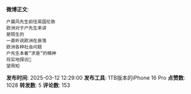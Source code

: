 **微博正文**: 
```
户晨风先生前往英国伦敦
欧洲对于户先生来讲
是陌生的
一直听说欧洲在衰落
欧洲各种社会问题
户先生本着“求是”的精神
将实地探访🙏
望周知
```
**发布时间**: 2025-03-12 12:29:00
**发布工具**: 1TB版本的iPhone 16 Pro
**点赞数**: 1028
**转发数**: 5
**评论数**: 153
